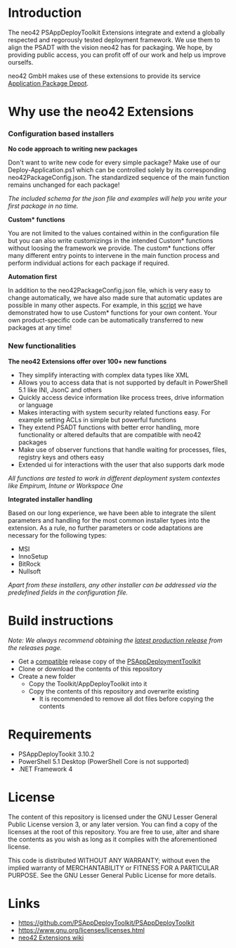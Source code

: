 # Introduction
The neo42 PSAppDeployToolkit Extensions integrate and extend a globally respected and regorously tested deployment framework. We use them to align the PSADT with the vision neo42 has for packaging.
We hope, by providing public access, you can profit off of our work and help us improve ourselfs.

neo42 GmbH makes use of these extensions to provide its service [Application Package Depot](https://neo42.de/application-package-depot).

# Why use the neo42 Extensions
### Configuration based installers
__No code approach to writing new packages__

Don't want to write new code for every simple package? Make use of our Deploy-Application.ps1 which can be controlled solely by its corresponding neo42PackageConfig.json. The standardized sequence of the main function remains unchanged for each package!

_The included schema for the json file and examples will help you write your first package in no time._

__Custom* functions__

You are not limited to the values contained within in the configuration file but you can also write customizings in the intended Custom* functions without loosing the framework we provide. The custom* functions offer many different entry points to intervene in the main function process and perform individual actions for each package if required.

__Automation first__

In addition to the neo42PackageConfig.json file, which is very easy to change automatically, we have also made sure that automatic updates are possible in many other aspects. For example, in this [script](https://github.com/neo42-GmbH/ManagementService-PowerShell/blob/master/Pipelines/Add-ContentToCustomFunction.ps1) we have demonstrated how to use Custom* functions for your own content. Your own product-specific code can be automatically transferred to new packages at any time!

### New functionalities
__The neo42 Extensions offer over 100+ new functions__
* They simplify interacting with complex data types like XML
* Allows you to access data that is not supported by default in PowerShell 5.1 like INI, JsonC and others
* Quickly access device information like process trees, drive information or language
* Makes interacting with system security related functions easy. For example setting ACLs in simple but powerful functions
* They extend PSADT functions with better error handling, more functionality or altered defaults that are compatible with neo42 packages
* Make use of observer functions that handle waiting for processes, files, registry keys and others easy
* Extended ui for interactions with the user that also supports dark mode

_All functions are tested to work in different deployment system contextes like Empirum, Intune or Workspace One_

__Integrated installer handling__

Based on our long experience, we have been able to integrate the silent parameters and handling for the most common installer types into the extension. As a rule, no further parameters or code adaptations are necessary for the following types:
* MSI
* InnoSetup
* BitRock
* Nullsoft

_Apart from these installers, any other installer can be addressed via the predefined fields in the configuration file._

# Build instructions
_Note: We always recommend obtaining the [latest production release](github.com//releases](https://github.com/neo42-GmbH/PSAppDeployToolKitExtensions/releases)/latest) from the releases page._

* Get a [compatible](#requirements) release copy of the [PSAppDeploymentToolkit](#links)
* Clone or download the contents of this repository
* Create a new folder
    * Copy the Toolkit/AppDeployToolkit into it
    * Copy the contents of this repository and overwrite existing
        - It is recommended to remove all dot files before copying the contents

# Requirements
* PSAppDeployTookit 3.10.2
* PowerShell 5.1 Desktop (PowerShell Core is not supported)
* .NET Framework 4

# License
The content of this repository is licensed under the GNU Lesser General Public License version 3, or any later version. You can find a copy of the licenses at the root of this repository. You are free to use, alter and share the contents as you wish as long as it complies with the aforementioned license.

This code is distributed WITHOUT ANY WARRANTY; without even the implied warranty of MERCHANTABILITY or FITNESS FOR A PARTICULAR PURPOSE. See the GNU Lesser General Public License for more details.

# Links
* https://github.com/PSAppDeployToolkit/PSAppDeployToolkit
* https://www.gnu.org/licenses/licenses.html
* [neo42 Extensions wiki](https://portal.neo42.de/Documentation/66d825612756cd61dea8ba8c)
